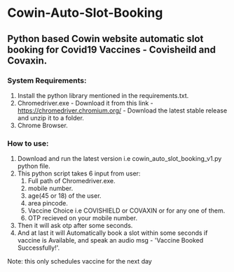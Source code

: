 # Cowin-Auto-Slot-Booking
## Python based Cowin website automatic slot booking for Covid19 Vaccines - Covisheild and Covaxin.
### System  Requirements:
 1. Install the python library mentioned in the requirements.txt.
 2. Chromedriver.exe - Download it from this link - https://chromedriver.chromium.org/ - Download the latest stable release and unzip it to a folder.
 3. Chrome Browser.

### How to use:
1. Download and run the latest version i.e cowin_auto_slot_booking_v1.py python file.
2. This python script takes 6 input from user:
    1. Full path of Chromedriver.exe.
    2. mobile number.
    3. age(45 or 18) of the user.
    4. area pincode.
    5. Vaccine Choice i.e COVISHIELD or COVAXIN or for any one of them.
    6. OTP recieved on your mobile number.
3. Then it will ask otp after some seconds.
4. And at last it will Automatically book a slot within some seconds if vaccine is Available, and speak an audio msg - 'Vaccine Booked Successfully!'.

Note: this only schedules vaccine for the next day


